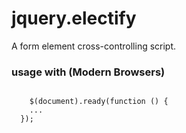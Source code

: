 # jquery.electify

A form element cross-controlling script.

### usage with (Modern Browsers)
<pre lang="javascript">
<code>
	$(document).ready(function () {
    ...
  });
</code>
</pre>